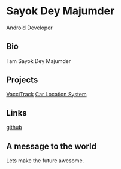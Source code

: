 # Sayok Dey Majumder
Android Developer

## Bio
I am Sayok Dey Majumder

## Projects
[VacciTrack](https://github.com/NeilSayok/VacciTrack)
[Car Location System](https://github.com/NeilSayok/GPS-Car-Locator-System)

## Links
[github](https://github.com/NeilSayok)

## A message to the world
Lets make the future awesome.
